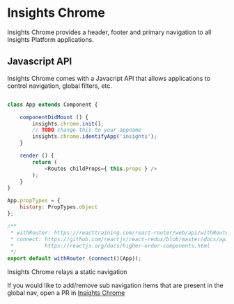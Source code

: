 # Insights Chrome

Insights Chrome provides a header, footer and primary navigation to all Insights Platform applications.

## Javascript API

Insights Chrome comes with a Javacript API that allows applications to control navigation, global filters, etc.

```js

class App extends Component {

    componentDidMount () {
        insights.chrome.init();
        // TODO change this to your appname
        insights.chrome.identifyApp('insights');
    }

    render () {
        return (
            <Routes childProps={ this.props } />
        );
    }
}

App.propTypes = {
    history: PropTypes.object
};

/**
 * withRouter: https://reacttraining.com/react-router/web/api/withRouter
 * connect: https://github.com/reactjs/react-redux/blob/master/docs/api.md
 *          https://reactjs.org/docs/higher-order-components.html
 */
export default withRouter (connect()(App));
```

Insights Chrome relays a static navigation

If you would like to add/remove sub navigation items that are present in the global nav, open a PR in [Insights Chrome](https://github.com/RedHatInsights/insights-chrome)
